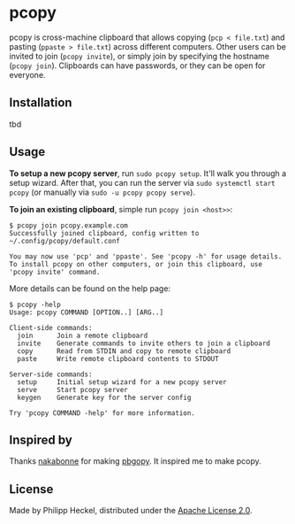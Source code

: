 # pcopy
pcopy is cross-machine clipboard that allows copying (`pcp < file.txt`) and pasting (`ppaste > file.txt`)
across different computers. Other users can be invited to join (`pcopy invite`), or simply join by specifying 
the hostname (`pcopy join`). Clipboards can have passwords, or they can be open for everyone.  

## Installation

tbd

## Usage
**To setup a new pcopy server**, run `sudo pcopy setup`. It'll walk you through a setup wizard. After that, you can run
the server via `sudo systemctl start pcopy` (or manually via `sudo -u pcopy pcopy serve`).

**To join an existing clipboard**, simple run `pcopy join <host>>`:
```
$ pcopy join pcopy.example.com
Successfully joined clipboard, config written to ~/.config/pcopy/default.conf

You may now use 'pcp' and 'ppaste'. See 'pcopy -h' for usage details.
To install pcopy on other computers, or join this clipboard, use 'pcopy invite' command.
```

More details can be found on the help page:
```
$ pcopy -help
Usage: pcopy COMMAND [OPTION..] [ARG..]

Client-side commands:
  join      Join a remote clipboard
  invite    Generate commands to invite others to join a clipboard
  copy      Read from STDIN and copy to remote clipboard
  paste     Write remote clipboard contents to STDOUT

Server-side commands:
  setup     Initial setup wizard for a new pcopy server
  serve     Start pcopy server
  keygen    Generate key for the server config

Try 'pcopy COMMAND -help' for more information.
```

## Inspired by
Thanks [nakabonne](https://github.com/nakabonne) for making [pbgopy](https://github.com/nakabonne/pbgopy). It inspired me to make pcopy. 

## License
Made by Philipp Heckel, distributed under the [Apache License 2.0](LICENSE).
